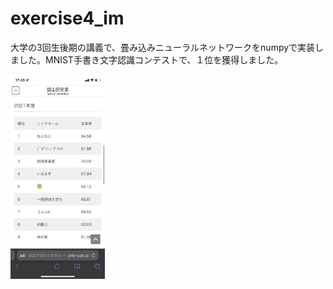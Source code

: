 # exercise4_im

大学の3回生後期の講義で、畳み込みニューラルネットワークをnumpyで実装しました。MNIST手書き文字認識コンテストで、１位を獲得しました。

<img src="img/ranking.jpeg" width="30%">
